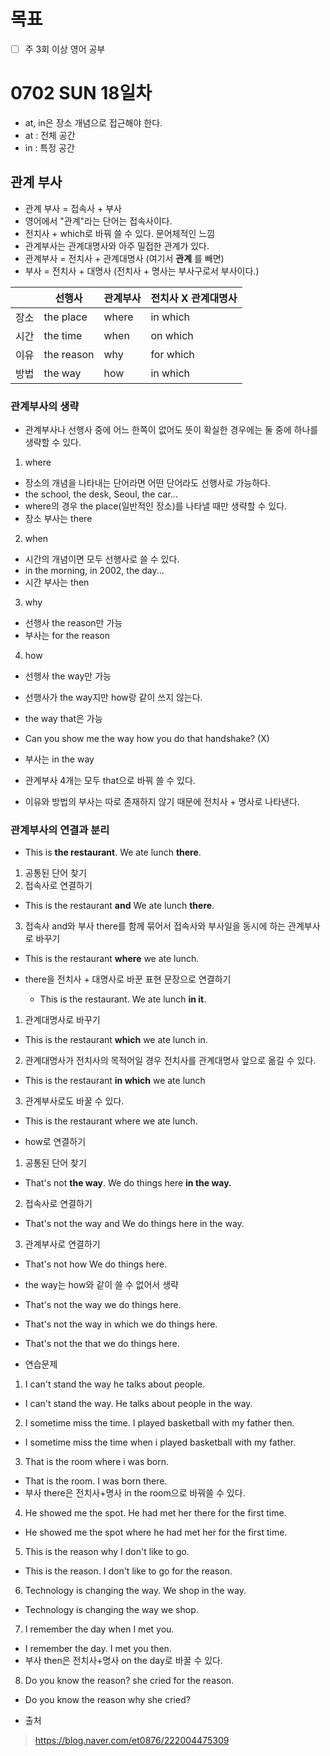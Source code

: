 # 목표
- [ ] 주 3회 이상 영어 공부

# 0702 SUN 18일차
- at, in은 장소 개념으로 접근해야 한다.
- at : 전체 공간
- in : 특정 공간

## 관계 부사
- 관계 부사 = 접속사 + 부사
- 영어에서 "관계"라는 단어는 접속사이다.
- 전치사 + which로 바꿔 쓸 수 있다. 문어체적인 느낌
- 관계부사는 관계대명사와 아주 밀접한 관계가 있다.
- 관계부사 = 전치사 + 관계대명사 (여기서 __관계__ 를 빼면)
- 부사 = 전치사 + 대명사 (전치사 + 명사는 부사구로서 부사이다.)

||선행사|관계부사|전치사 X 관계대명사|
|-|-|-|-|
|장소|the place|where|in which|
|시간|the time|when|on which|
|이유|the reason|why|for which|
|방법|the way|how|in which|

### 관계부사의 생략
- 관계부사나 선행사 중에 어느 한쪽이 없어도 뜻이 확실한 경우에는 둘 중에 하나를 생략할 수 있다.

1. where
  - 장소의 개념을 나타내는 단어라면 어떤 단어라도 선행사로 가능하다.
  - the school, the desk, Seoul, the car...
  - where의 경우 the place(일반적인 장소)를 나타낼 때만 생략할 수 있다.
  - 장소 부사는 there
2. when
  - 시간의 개념이면 모두 선행사로 쓸 수 있다.
  - in the morning, in 2002, the day...
  - 시간 부사는 then
3. why
  - 선행사 the reason만 가능
  - 부사는 for the reason
4. how
  - 선행사 the way만 가능
  - 선행사가 the way지만 how랑 같이 쓰지 않는다.
  - the way that은 가능
  - Can you show me the way how you do that handshake? (X)
  - 부사는 in the way

- 관계부사 4개는 모두 that으로 바꿔 쓸 수 있다.
- 이유와 방법의 부사는 따로 존재하지 않기 때문에 전치사 + 명사로 나타낸다.

### 관계부사의 연결과 분리

- This is __the restaurant__. We ate lunch __there__.
1. 공통된 단어 찾기
2. 접속사로 연결하기
  - This is the restaurant __and__ We ate lunch __there__.
3. 접속사 and와 부사 there를 함께 묶어서 접속사와 부사일을 동시에 하는 관계부사로 바꾸기
  - This is the restaurant __where__ we ate lunch.

- there을 전치사 + 대명사로 바꾼 표현 문장으로 연결하기
  - This is the restaurant. We ate lunch __in it__.
1. 관계대명사로 바꾸기
  - This is the restaurant __which__ we ate lunch in.
2. 관계대명사가 전치사의 목적어일 경우 전치사를 관계대명사 앞으로 옮길 수 있다.
  - This is the restaurant __in which__ we ate lunch
3. 관계부사로도 바꿀 수 있다.
  - This is the restaurant where we ate lunch.


- how로 연결하기
1. 공통된 단어 찾기
  - That's not __the way__. We do things here __in the way.__

2. 접속사로 연결하기
  - That's not the way and We do things here in the way.

3. 관계부사로 연결하기
  - That's not how We do things here.
  - the way는 how와 같이 쓸 수 없어서 생략
  - That's not the way we do things here.
  - That's not the way in which we do things here.
  - That's not the that we do things here.

- 연습문제
1. I can't stand the way he talks about people.
  - I can't stand the way. He talks about people in the way.

2. I sometime miss the time. I played basketball with my father then.
  - I sometime miss the time when i played basketball with my father.

3. That is the room where i was born.
  - That is the room. I was born there.
  - 부사 there은 전치사+명사 in the room으로 바꿔쓸 수 있다.

4. He showed me the spot. He had met her there for the first time.
  - He showed me the spot where he had met her for the first time.

5. This is the reason why I don't like to go.
  - This is the reason. I don't like to go for the reason.

6. Technology is changing the way. We shop in the way.
  - Technology is changing the way we shop.

7. I remember the day when I met you.
  - I remember the day. I met you then.
  - 부사 then은 전치사+명사 on the day로 바꿀 수 있다.

8. Do you know the reason? she cried for the reason.
  - Do you know the reason why she cried?

- 출처
> <https://blog.naver.com/et0876/222004475309>

